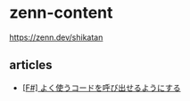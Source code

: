 # zenn-content

https://zenn.dev/shikatan

## articles

- [[F#] よく使うコードを呼び出せるようにする](articles\028ca782211668.md)
